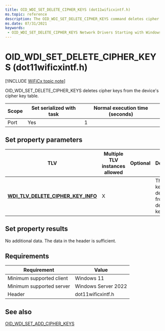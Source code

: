 ```yaml
---
title: OID_WDI_SET_DELETE_CIPHER_KEYS (dot11wificxintf.h)
ms.topic: reference
description: The OID_WDI_SET_DELETE_CIPHER_KEYS command deletes cipher keys from the device's cipher key table.
ms.date: 07/31/2021
keywords:
 - OID_WDI_SET_DELETE_CIPHER_KEYS Network Drivers Starting with Windows Vista
---
```


# OID\_WDI\_SET\_DELETE\_CIPHER\_KEYS (dot11wificxintf.h)

[!INCLUDE [WiFiCx topic note](../includes/wificx-version-warning.md)]


OID\_WDI\_SET\_DELETE\_CIPHER\_KEYS deletes cipher keys from the device's cipher key table.

| Scope | Set serialized with task | Normal execution time (seconds) |
|-------|--------------------------|---------------------------------|
| Port  | Yes                      | 1                               |

 

## Set property parameters


| TLV                                                                                | Multiple TLV instances allowed | Optional | Description                                                |
|------------------------------------------------------------------------------------|--------------------------------|----------|------------------------------------------------------------|
| [**WDI\_TLV\_DELETE\_CIPHER\_KEY\_INFO**](./wdi-tlv-delete-cipher-key-info.md) | X                              |          | The cipher keys to be deleted from the device's key table. |

 

## Set property results


No additional data. The data in the header is sufficient.

## Requirements

|Requirement|Value|
|--- |--- |
|Minimum supported client|Windows 11|
|Minimum supported server|Windows Server 2022|
|Header|dot11wificxintf.h|

## See also


[OID\_WDI\_SET\_ADD\_CIPHER\_KEYS](oid-wdi-set-add-cipher-keys.md)

 

